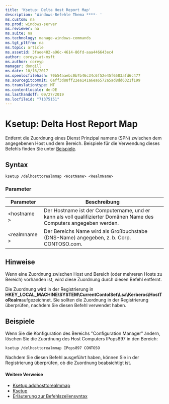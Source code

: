 ```yaml
---
title: 'Ksetup: Delta Host Report Map'
description: 'Windows-Befehle Thema ****- '
ms.custom: na
ms.prod: windows-server
ms.reviewer: na
ms.suite: na
ms.technology: manage-windows-commands
ms.tgt_pltfrm: na
ms.topic: article
ms.assetid: 3faee482-a96c-4614-86fd-aaa446643ec4
author: coreyp-at-msft
ms.author: coreyp
manager: dongill
ms.date: 10/16/2017
ms.openlocfilehash: 70b54aaebc0b7b46c34c6f52e45f6583afd6c477
ms.sourcegitcommit: 6aff3d88ff22ea141a6ea6572a5ad8dd6321f199
ms.translationtype: MT
ms.contentlocale: de-DE
ms.lasthandoff: 09/27/2019
ms.locfileid: "71375151"
---
```

# <a name="ksetupdelhosttorealmmap"></a>Ksetup: Delta Host Report Map



Entfernt die Zuordnung eines Dienst Prinzipal namens (SPN) zwischen dem angegebenen Host und dem Bereich. Beispiele für die Verwendung dieses Befehls finden Sie unter [Beispiele](#BKMK_Examples).

## <a name="syntax"></a>Syntax

```
ksetup /delhosttorealmmap <HostName> <RealmName>
```

### <a name="parameters"></a>Parameter

|Parameter|Beschreibung|
|---------|-----------|
|\<hostname >|Der Hostname ist der Computername, und er kann als voll qualifizierter Domänen Name des Computers angegeben werden.|
|\<realmname >|Der Bereichs Name wird als Großbuchstabe (DNS-Name) angegeben, z. b. Corp. CONTOSO.com.|

## <a name="remarks"></a>Hinweise

Wenn eine Zuordnung zwischen Host und Bereich (oder mehreren Hosts zu Bereich) vorhanden ist, wird diese Zuordnung durch diesen Befehl entfernt.

Die Zuordnung wird in der Registrierung in **HKEY_LOCAL_MACHINE\SYSTEM\CurrentContolSet\Lsa\Kerberos\HostToRealm**aufgezeichnet. Sie sollten die Zuordnung in der Registrierung überprüfen, nachdem Sie diesen Befehl verwendet haben.

## <a name="BKMK_Examples"></a>Beispiele

Wenn Sie die Konfiguration des Bereichs "Configuration Manager" ändern, löschen Sie die Zuordnung des Host Computers IPops897 in den Bereich:
```
ksetup /delhosttorealmmap IPops897 CONTOSO
```
Nachdem Sie diesen Befehl ausgeführt haben, können Sie in der Registrierung überprüfen, ob die Zuordnung beabsichtigt ist.

#### <a name="additional-references"></a>Weitere Verweise

-   [Ksetup:addhosttorealmmap](ksetup-addhosttorealmmap.md)
-   [Ksetup](ksetup.md)
-   [Erläuterung zur Befehlszeilensyntax](command-line-syntax-key.md)